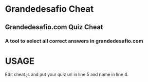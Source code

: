 # Grandedesafio Cheat
## Grandedesafio.com Quiz Cheat
### A tool to select all correct answers in grandedesafio.com

# USAGE
Edit cheat.js and put your quiz url in line 5 and name in line 4.
